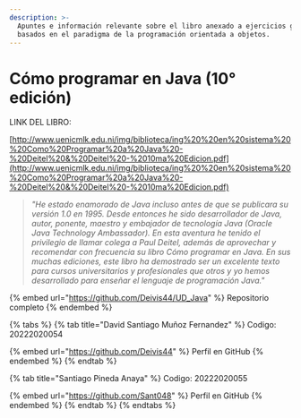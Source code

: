 ```yaml
---
description: >-
  Apuntes e información relevante sobre el libro anexado a ejercicios guía
  basados en el paradigma de la programación orientada a objetos.
---
```


# Cómo programar en Java (10° edición)

LINK DEL LIBRO:

[http://www.uenicmlk.edu.ni/img/biblioteca/ing%20%20en%20sistema%20%20Como%20Programar%20a%20Java%20-%20Deitel%20&%20Deitel%20-%2010ma%20Edicion.pdf](http://www.uenicmlk.edu.ni/img/biblioteca/ing%20%20en%20sistema%20%20Como%20Programar%20a%20Java%20-%20Deitel%20&%20Deitel%20-%2010ma%20Edicion.pdf)

> _"He estado enamorado de Java incluso antes de que se publicara su versión 1.0 en 1995. Desde entonces he sido desarrollador de Java, autor, ponente, maestro y embajador de tecnología Java (Oracle Java Technology Ambassador). En esta aventura he tenido el privilegio de llamar colega a Paul Deitel, además de aprovechar y recomendar con frecuencia su libro Cómo programar en Java. En sus muchas ediciones, este libro ha demostrado ser un excelente texto para cursos universitarios y profesionales que otros y yo hemos desarrollado para enseñar el lenguaje de programación Java."_

{% embed url="https://github.com/Deivis44/UD_Java" %}
Repositorio completo
{% endembed %}

{% tabs %}
{% tab title="David Santiago Muñoz Fernandez" %}
Codigo: 20222020054

{% embed url="https://github.com/Deivis44" %}
Perfil en GitHub
{% endembed %}
{% endtab %}

{% tab title="Santiago Pineda Anaya" %}
Codigo: 20222020055

{% embed url="https://github.com/Sant048" %}
Perfil en GitHub
{% endembed %}
{% endtab %}
{% endtabs %}




